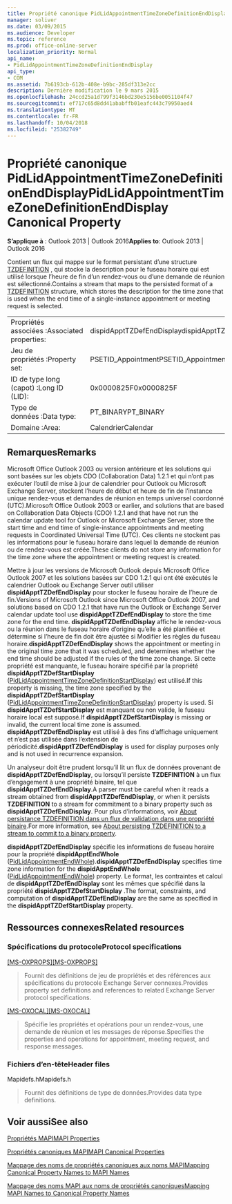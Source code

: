 ```yaml
---
title: Propriété canonique PidLidAppointmentTimeZoneDefinitionEndDisplay
manager: soliver
ms.date: 03/09/2015
ms.audience: Developer
ms.topic: reference
ms.prod: office-online-server
localization_priority: Normal
api_name:
- PidLidAppointmentTimeZoneDefinitionEndDisplay
api_type:
- COM
ms.assetid: 7b6193cb-612b-408e-b9bc-285df313e2cc
description: Dernière modification le 9 mars 2015
ms.openlocfilehash: 24ccd25a1d799f3146bd230e5156be0051104f47
ms.sourcegitcommit: ef717c65d8dd41ababffb01eafc443c79950aed4
ms.translationtype: MT
ms.contentlocale: fr-FR
ms.lasthandoff: 10/04/2018
ms.locfileid: "25382749"
---
```

# <a name="pidlidappointmenttimezonedefinitionenddisplay-canonical-property"></a><span data-ttu-id="1f17e-103">Propriété canonique PidLidAppointmentTimeZoneDefinitionEndDisplay</span><span class="sxs-lookup"><span data-stu-id="1f17e-103">PidLidAppointmentTimeZoneDefinitionEndDisplay Canonical Property</span></span>

  
  
<span data-ttu-id="1f17e-104">**S’applique à** : Outlook 2013 | Outlook 2016</span><span class="sxs-lookup"><span data-stu-id="1f17e-104">**Applies to**: Outlook 2013 | Outlook 2016</span></span> 
  
<span data-ttu-id="1f17e-105">Contient un flux qui mappe sur le format persistant d’une structure [TZDEFINITION](https://msdn.microsoft.com/library/0ae21571-2299-6407-807c-428668bb6798%28Office.15%29.aspx) , qui stocke la description pour le fuseau horaire qui est utilisé lorsque l’heure de fin d’un rendez-vous ou d’une demande de réunion est sélectionné.</span><span class="sxs-lookup"><span data-stu-id="1f17e-105">Contains a stream that maps to the persisted format of a [TZDEFINITION](https://msdn.microsoft.com/library/0ae21571-2299-6407-807c-428668bb6798%28Office.15%29.aspx) structure, which stores the description for the time zone that is used when the end time of a single-instance appointment or meeting request is selected.</span></span> 
  
|||
|:-----|:-----|
|<span data-ttu-id="1f17e-106">Propriétés associées :</span><span class="sxs-lookup"><span data-stu-id="1f17e-106">Associated properties:</span></span>  <br/> |<span data-ttu-id="1f17e-107">dispidApptTZDefEndDisplay</span><span class="sxs-lookup"><span data-stu-id="1f17e-107">dispidApptTZDefEndDisplay</span></span>  <br/> |
|<span data-ttu-id="1f17e-108">Jeu de propriétés :</span><span class="sxs-lookup"><span data-stu-id="1f17e-108">Property set:</span></span>  <br/> |<span data-ttu-id="1f17e-109">PSETID_Appointment</span><span class="sxs-lookup"><span data-stu-id="1f17e-109">PSETID_Appointment</span></span>  <br/> |
|<span data-ttu-id="1f17e-110">ID de type long (capot) :</span><span class="sxs-lookup"><span data-stu-id="1f17e-110">Long ID (LID):</span></span>  <br/> |<span data-ttu-id="1f17e-111">0x0000825F</span><span class="sxs-lookup"><span data-stu-id="1f17e-111">0x0000825F</span></span>  <br/> |
|<span data-ttu-id="1f17e-112">Type de données :</span><span class="sxs-lookup"><span data-stu-id="1f17e-112">Data type:</span></span>  <br/> |<span data-ttu-id="1f17e-113">PT_BINARY</span><span class="sxs-lookup"><span data-stu-id="1f17e-113">PT_BINARY</span></span>  <br/> |
|<span data-ttu-id="1f17e-114">Domaine :</span><span class="sxs-lookup"><span data-stu-id="1f17e-114">Area:</span></span>  <br/> |<span data-ttu-id="1f17e-115">Calendrier</span><span class="sxs-lookup"><span data-stu-id="1f17e-115">Calendar</span></span>  <br/> |
   
## <a name="remarks"></a><span data-ttu-id="1f17e-116">Remarques</span><span class="sxs-lookup"><span data-stu-id="1f17e-116">Remarks</span></span>

<span data-ttu-id="1f17e-117">Microsoft Office Outlook 2003 ou version antérieure et les solutions qui sont basées sur les objets CDO (Collaboration Data) 1.2.1 et qui n’ont pas exécuter l’outil de mise à jour de calendrier pour Outlook ou Microsoft Exchange Server, stockent l’heure de début et heure de fin de l’instance unique rendez-vous et demandes de réunion en temps universel coordonné (UTC).</span><span class="sxs-lookup"><span data-stu-id="1f17e-117">Microsoft Office Outlook 2003 or earlier, and solutions that are based on Collaboration Data Objects (CDO) 1.2.1 and that have not run the calendar update tool for Outlook or Microsoft Exchange Server, store the start time and end time of single-instance appointments and meeting requests in Coordinated Universal Time (UTC).</span></span> <span data-ttu-id="1f17e-118">Ces clients ne stockent pas les informations pour le fuseau horaire dans lequel la demande de réunion ou de rendez-vous est créée.</span><span class="sxs-lookup"><span data-stu-id="1f17e-118">These clients do not store any information for the time zone where the appointment or meeting request is created.</span></span>
  
<span data-ttu-id="1f17e-119">Mettre à jour les versions de Microsoft Outlook depuis Microsoft Office Outlook 2007 et les solutions basées sur CDO 1.2.1 qui ont été exécutés le calendrier Outlook ou Exchange Server outil utiliser **dispidApptTZDefEndDisplay** pour stocker le fuseau horaire de l’heure de fin.</span><span class="sxs-lookup"><span data-stu-id="1f17e-119">Versions of Microsoft Outlook since Microsoft Office Outlook 2007, and solutions based on CDO 1.2.1 that have run the Outlook or Exchange Server calendar update tool use **dispidApptTZDefEndDisplay** to store the time zone for the end time.</span></span> <span data-ttu-id="1f17e-120">**dispidApptTZDefEndDisplay** affiche le rendez-vous ou la réunion dans le fuseau horaire d’origine qu’elle a été planifiée et détermine si l’heure de fin doit être ajustée si Modifier les règles du fuseau horaire.</span><span class="sxs-lookup"><span data-stu-id="1f17e-120">**dispidApptTZDefEndDisplay** shows the appointment or meeting in the original time zone that it was scheduled, and determines whether the end time should be adjusted if the rules of the time zone change.</span></span> <span data-ttu-id="1f17e-121">Si cette propriété est manquante, le fuseau horaire spécifié par la propriété **dispidApptTZDefStartDisplay** ([PidLidAppointmentTimeZoneDefinitionStartDisplay](pidlidappointmenttimezonedefinitionstartdisplay-canonical-property.md)) est utilisé.</span><span class="sxs-lookup"><span data-stu-id="1f17e-121">If this property is missing, the time zone specified by the **dispidApptTZDefStartDisplay** ([PidLidAppointmentTimeZoneDefinitionStartDisplay](pidlidappointmenttimezonedefinitionstartdisplay-canonical-property.md)) property is used.</span></span> <span data-ttu-id="1f17e-122">Si **dispidApptTZDefStartDisplay** est manquant ou non valide, le fuseau horaire local est supposé.</span><span class="sxs-lookup"><span data-stu-id="1f17e-122">If **dispidApptTZDefStartDisplay** is missing or invalid, the current local time zone is assumed.</span></span> <span data-ttu-id="1f17e-123">**dispidApptTZDefEndDisplay** est utilisé à des fins d’affichage uniquement et n’est pas utilisée dans l’extension de périodicité.</span><span class="sxs-lookup"><span data-stu-id="1f17e-123">**dispidApptTZDefEndDisplay** is used for display purposes only and is not used in recurrence expansion.</span></span> 
  
<span data-ttu-id="1f17e-124">Un analyseur doit être prudent lorsqu’il lit un flux de données provenant de **dispidApptTZDefEndDisplay**, ou lorsqu’il persiste **TZDEFINITION** à un flux d’engagement à une propriété binaire, tel que **dispidApptTZDefEndDisplay**.</span><span class="sxs-lookup"><span data-stu-id="1f17e-124">A parser must be careful when it reads a stream obtained from **dispidApptTZDefEndDisplay**, or when it persists **TZDEFINITION** to a stream for commitment to a binary property such as **dispidApptTZDefEndDisplay**.</span></span> <span data-ttu-id="1f17e-125">Pour plus d’informations, voir [About persistance TZDEFINITION dans un flux de validation dans une propriété binaire](https://msdn.microsoft.com/library/0dec535d-d48f-39a5-97d5-0bd109134b3b%28Office.15%29.aspx).</span><span class="sxs-lookup"><span data-stu-id="1f17e-125">For more information, see [About persisting TZDEFINITION to a stream to commit to a binary property](https://msdn.microsoft.com/library/0dec535d-d48f-39a5-97d5-0bd109134b3b%28Office.15%29.aspx).</span></span>
  
 <span data-ttu-id="1f17e-126">**dispidApptTZDefEndDisplay** spécifie les informations de fuseau horaire pour la propriété **dispidApptEndWhole** ([PidLidAppointmentEndWhole](pidlidappointmentendwhole-canonical-property.md)).</span><span class="sxs-lookup"><span data-stu-id="1f17e-126">**dispidApptTZDefEndDisplay** specifies time zone information for the **dispidApptEndWhole** ([PidLidAppointmentEndWhole](pidlidappointmentendwhole-canonical-property.md)) property.</span></span> <span data-ttu-id="1f17e-127">Le format, les contraintes et calcul de **dispidApptTZDefEndDisplay** sont les mêmes que spécifié dans la propriété **dispidApptTZDefStartDisplay** .</span><span class="sxs-lookup"><span data-stu-id="1f17e-127">The format, constraints, and computation of **dispidApptTZDefEndDisplay** are the same as specified in the **dispidApptTZDefStartDisplay** property.</span></span> 
  
## <a name="related-resources"></a><span data-ttu-id="1f17e-128">Ressources connexes</span><span class="sxs-lookup"><span data-stu-id="1f17e-128">Related resources</span></span>

### <a name="protocol-specifications"></a><span data-ttu-id="1f17e-129">Spécifications du protocole</span><span class="sxs-lookup"><span data-stu-id="1f17e-129">Protocol specifications</span></span>

<span data-ttu-id="1f17e-130">[[MS-OXPROPS]](https://msdn.microsoft.com/library/f6ab1613-aefe-447d-a49c-18217230b148%28Office.15%29.aspx)</span><span class="sxs-lookup"><span data-stu-id="1f17e-130">[[MS-OXPROPS]](https://msdn.microsoft.com/library/f6ab1613-aefe-447d-a49c-18217230b148%28Office.15%29.aspx)</span></span>
  
> <span data-ttu-id="1f17e-131">Fournit des définitions de jeu de propriétés et des références aux spécifications du protocole Exchange Server connexes.</span><span class="sxs-lookup"><span data-stu-id="1f17e-131">Provides property set definitions and references to related Exchange Server protocol specifications.</span></span>
    
<span data-ttu-id="1f17e-132">[[MS-OXOCAL]](https://msdn.microsoft.com/library/09861fde-c8e4-4028-9346-e7c214cfdba1%28Office.15%29.aspx)</span><span class="sxs-lookup"><span data-stu-id="1f17e-132">[[MS-OXOCAL]](https://msdn.microsoft.com/library/09861fde-c8e4-4028-9346-e7c214cfdba1%28Office.15%29.aspx)</span></span>
  
> <span data-ttu-id="1f17e-133">Spécifie les propriétés et opérations pour un rendez-vous, une demande de réunion et les messages de réponse.</span><span class="sxs-lookup"><span data-stu-id="1f17e-133">Specifies the properties and operations for appointment, meeting request, and response messages.</span></span>
    
### <a name="header-files"></a><span data-ttu-id="1f17e-134">Fichiers d’en-tête</span><span class="sxs-lookup"><span data-stu-id="1f17e-134">Header files</span></span>

<span data-ttu-id="1f17e-135">Mapidefs.h</span><span class="sxs-lookup"><span data-stu-id="1f17e-135">Mapidefs.h</span></span>
  
> <span data-ttu-id="1f17e-136">Fournit des définitions de type de données.</span><span class="sxs-lookup"><span data-stu-id="1f17e-136">Provides data type definitions.</span></span>
    
## <a name="see-also"></a><span data-ttu-id="1f17e-137">Voir aussi</span><span class="sxs-lookup"><span data-stu-id="1f17e-137">See also</span></span>



[<span data-ttu-id="1f17e-138">Propriétés MAPI</span><span class="sxs-lookup"><span data-stu-id="1f17e-138">MAPI Properties</span></span>](mapi-properties.md)
  
[<span data-ttu-id="1f17e-139">Propriétés canoniques MAPI</span><span class="sxs-lookup"><span data-stu-id="1f17e-139">MAPI Canonical Properties</span></span>](mapi-canonical-properties.md)
  
[<span data-ttu-id="1f17e-140">Mappage des noms de propriétés canoniques aux noms MAPI</span><span class="sxs-lookup"><span data-stu-id="1f17e-140">Mapping Canonical Property Names to MAPI Names</span></span>](mapping-canonical-property-names-to-mapi-names.md)
  
[<span data-ttu-id="1f17e-141">Mappage des noms MAPI aux noms de propriétés canoniques</span><span class="sxs-lookup"><span data-stu-id="1f17e-141">Mapping MAPI Names to Canonical Property Names</span></span>](mapping-mapi-names-to-canonical-property-names.md)

